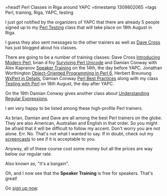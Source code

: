 =head1 Perl Classes in Riga around YAPC
=timestamp 1309802065
=tags Perl, training, Riga, YAPC, testing

I just got notified by the organizers of YAPC that there are already
5 people signed up to my <a href="http://yapceurope.lv/ye2011/talk/3379">Perl Testing</a> class
that will take place on 18th August in Riga.

I guess they also sent messages to the other trainers as well
as <a href="http://perlhacks.com/2011/07/training-riga/">Dave Cross</a> has just blogged about
his classes.

There are going to be a number of training classes:
Dave Cross <a href="http://yapceurope.lv/ye2011/talk/3285">Introducing Modern Perl</a>,
brian d foy <a href="http://yapceurope.lv/ye2011/talk/3287">Surviving Perl Unicode</a>
and Damian Conway with Alex Kapranov <a href="http://yapceurope.lv/ye2011/talk/3267">Speaker Training</a>
on the 14th, the day before YAPC.
Jonathan Worthington <a href="http://yapceurope.lv/ye2011/talk/3283">Object-Oriented Programming in Perl 6</a>,
Herbert Breunung <a href="http://yapceurope.lv/ye2011/talk/3284">WxPerl in Details</a>,
Damian Conway <a href="http://yapceurope.lv/ye2011/talk/3377">Perl Best Practices</a> along with
my class <a href="http://yapceurope.lv/ye2011/talk/3379">Testing with Perl</a> on 18th August, the day after YAPC.

On the 19th Damian Conway gives another class about
<a href="http://yapceurope.lv/ye2011/talk/3378">Understanding Regular Expressions</a>.

I am very happy to be listed among these high-profile Perl trainers.

As brian, Damian and Dave are all among the best Perl trainers on the globe. They are also
American, Australian and English in that order.
So you might be afraid that it will be difficult to follow my accent. Don't worry you are not alone.
Err. No. That's not what I wanted to say. If in doubt, check out my
<a href="/perl-video.html">screencasts</a> to see if it is acceptable to you.


Anyway, all of these course cost some money but all the prices are way below our regular rate.

Also known as, "it's a bargain".

Oh, and I now see that the <b>Speaker Training</b> is free for speakers. That's great!

Go <a href="http://yapceurope.lv/ye2011/">sign up now</a>.

